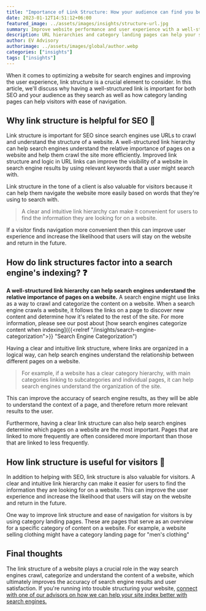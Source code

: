 ```yaml
---
title: "Importance of Link Structure: How your audience can find you better"
date: 2023-01-12T14:51:12+06:00
featured_image: ../assets/images/insights/structure-url.jpg
summary: Improve website performance and user experience with a well-structured link hierarchy. Organize and categorize links for easy navigation and ensure search engines can crawl your site efficiently.  
description: URL hierarchies and category landing pages can help your site stand out from others as users seek answers you have; products, services or information    
author: EV Advisory
authorimage: ../assets/images/global/author.webp
categories: ["insights"]
tags: ["insights"]
---
```


When it comes to optimizing a website for search engines and improving the user
experience, link structure is a crucial element to consider. In this article, we'll
discuss why having a well-structured link is important for both SEO and your
audience as they search as well as how category landing pages can help visitors with
ease of navigation.   

## Why link structure is helpful for SEO  :key:     


Link structure is important for SEO since search engines use URLs to crawl
and understand the structure of a website. A well-structured link hierarchy can
help search engines understand the relative importance of pages on a website and
help them crawl the site more efficiently. Improved link structure and logic in
URL links can improve the visibility of a website in search engine results by using
relevant keywords that a user might search with.  

Link structure in the tone of a client is also valuable for visitors because
it can help them navigate the website more easily based on words that they're
using to search with.     

> A clear and intuitive link hierarchy can make it convenient
for users to find the information they are looking for on a website.   

If a visitor finds navigation more convenient then this can improve user experience
and increase the likelihood that users will stay on the website and return in
the future.   

## How do link structures factor into a search engine's indexing?  :question:  

**A well-structured link hierarchy can help search engines understand the relative
importance of pages on a website.** A search engine might use links as a way to crawl and
categorize the content on a website. When a search engine crawls a website, it
follows the links on a page to discover new content and determine how it's related
to the rest of the site. For more information, please see our post about [how search
engines categorize content when indexing]({{<relref "/insights/search-engine-categorization">}} "Search Engine Categorization")  


Having a clear and intuitive link structure, where links are organized in a logical way,
can help search engines understand the relationship between different pages on a website.   
> For example, if a website has a clear category hierarchy, with main categories linking
to subcategories and individual pages, it can help search engines understand the
organization of the site.   

This can improve the accuracy of search engine results, as they will be able to
understand the context of a page, and therefore return more relevant results to
the user.  

Furthermore, having a clear link structure can also help search engines determine
which pages on a website are the most important. Pages that are linked to more
frequently are often considered more important than those that are linked to less
frequently.   


## How link structure is useful for visitors :mag_right:  

In addition to helping with SEO, link structure is also valuable for visitors.
A clear and intuitive link hierarchy can make it easier for users to find the
information they are looking for on a website. This can improve the user experience
and increase the likelihood that users will stay on the website and return in the
future.  

One way to improve link structure and ease of navigation for visitors is by
using category landing pages. These are pages that serve as an overview for
a specific category of content on a website. For example, a website
selling clothing might have a category landing page for "men's clothing"  

## Final thoughts  

The link structure of a website plays a crucial role in the way search engines
 crawl, categorize and understand the content of a website, which ultimately
 improves the accuracy of search engine results and user satisfaction. If you're
 running into trouble structuring your website, [connect with one of our advisors
 on how we can help your site index better with search engines.](/contact)   
